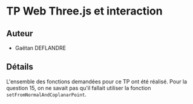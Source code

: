 TP Web Three.js et interaction
==============================

## Auteur

 - Gaëtan DEFLANDRE


## Détails

L'ensemble des fonctions demandées pour ce TP ont été réalisé.
Pour la question 15, on ne savait pas qu'il fallait utiliser la
fonction `setFromNormalAndCoplanarPoint`.
